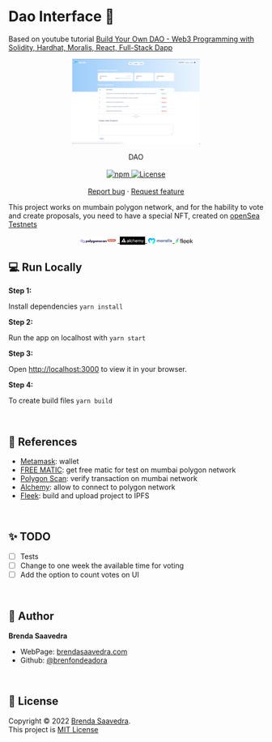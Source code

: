 # Dao Interface 👋

Based on youtube tutorial [Build Your Own DAO - Web3 Programming with Solidity, Hardhat, Moralis, React, Full-Stack Dapp](https://www.youtube.com/watch?v=sAcEJcwPTOk)

<p align="center">
<a href="https://ancient-dew-1659.on.fleek.co">
<img src="images/dao.png" align="center" width="50%">
</a> 
<br><br>
     DAO
    <br><br>
  <a href="https://www.npmjs.com/package/react">
    <img alt="npm" src="https://img.shields.io/badge/npm-8.8.0-green.svg" />
  </a>
  <a href="#">
    <img alt="License" src="https://img.shields.io/badge/License-MIT-orange.svg" />
  </a>
  <br>
    <br>
    <a href="https://github.com/brenfondeadora/dao-interface/issues/new">Report bug</a>
    ·
    <a href="https://github.com/brenfondeadora/dao-interface/issues/new">Request feature</a>
</p>

This project works on mumbain polygon network, and for the hability to vote and create proposals, you need to have a special NFT, created on [openSea Testnets](https://testnets.opensea.io/)

<p align="center">
<a href="https://mumbai.polygonscan.com/">
  <img src="images/polygon.png" align="center" width="15%" >
</a> 
<a href="https://www.alchemy.com/">
  <img src="images/alchemy.png" align="center" width="10%" >
</a> 
<a href="https://moralis.io/">
<img src="images/moralis.png" align="center" width="10%">
</a>  
<a href="https://fleek.co/">
<img src="images/fleek.png" align="center" width="7%">
</a> 
</p>

## 💻 Run Locally

**Step 1:**

Install dependencies `yarn install`

**Step 2:**

Run the app on localhost with `yarn start`

**Step 3:**

Open [http://localhost:3000](http://localhost:3000) to view it in your browser.

**Step 4:**

To create build files `yarn build`

<br>

## 🤳 References

* [Metamask](https://metamask.io/): wallet
* [FREE MATIC](https://faucet.polygon.technology/): get free matic for test on mumbai polygon network
* [Polygon Scan](https://mumbai.polygonscan.com/address/0x97bCdEe203377ee5229833D71bA00502A1604498): verify transaction on mumbai network
* [Alchemy](https://fleek.co/): allow to connect to polygon network
* [Fleek](https://fleek.co/): build and upload project to IPFS 

<br>

## ✨ TODO

- [ ] Tests
- [ ] Change to one week the available time for voting
- [ ] Add the option to count votes on UI

<br>

## 👤 Author

**Brenda Saavedra**

- WebPage: [brendasaavedra.com](http://brendasaavedra.com)
- Github: [@brenfondeadora](https://github.com/brenfondeadora/)

<br>

## 📝 License

Copyright © 2022 [Brenda Saavedra](https://github.com/brenfondeadora).<br />
This project is [MIT License](LICENSE)

